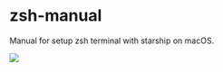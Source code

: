 # zsh-manual

Manual for setup zsh terminal with starship on macOS.

![](https://raw.githubusercontent.com/dallings/zsh-manual/master/images/terminal.png)